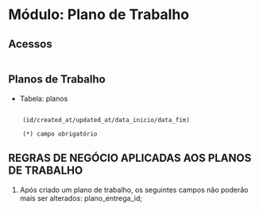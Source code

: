 # Módulo: Plano de Trabalho

## Acessos  

~~~text

~~~

## Planos de Trabalho

- Tabela: planos

~~~text

    (id/created_at/updated_at/data_inicio/data_fim)

    (*) campo obrigatório
~~~

## REGRAS DE NEGÓCIO APLICADAS AOS PLANOS DE TRABALHO

1. Após criado um plano de trabalho, os seguintes campos não poderão mais ser alterados: plano_entrega_id;
